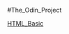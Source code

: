 #The_Odin_Project

[HTML_Basic](HTML_and_CSS_Basics/Responsive_Web_Design/1_Basic_HTML_and_HTML_5/)
